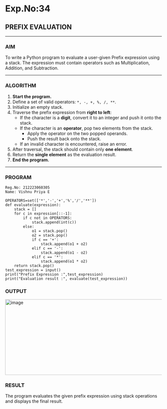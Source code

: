 # Exp.No:34  
## PREFIX EVALUATION

---

### AIM  
To write a Python program to evaluate a user-given Prefix expression using a stack. The expression must contain operators such as Multiplication, Addition, and Subtraction.

---

### ALGORITHM

1. **Start the program.**
2. Define a set of valid operators: `*, -, +, %, /, **`.
3. Initialize an empty stack.
4. Traverse the prefix expression from **right to left**:
   - If the character is a **digit**, convert it to an integer and push it onto the stack.
   - If the character is an **operator**, pop two elements from the stack.
     - Apply the operator on the two popped operands.
     - Push the result back onto the stack.
   - If an invalid character is encountered, raise an error.
5. After traversal, the stack should contain only **one element**.
6. Return the **single element** as the evaluation result.
7. **End the program.**

---

### PROGRAM

```
Reg.No: 212223060305
Name: Vishnu Priya E

OPERATORS=set(['*','-','+','%','/','**']) 
def evaluate(expression):
	stack = []
	for c in expression[::-1]:
		if c not in OPERATORS:
			stack.append(int(c))
		else:
			o1 = stack.pop()
			o2 = stack.pop()
			if c == '+':
				stack.append(o1 + o2)
			elif c == '-':
				stack.append(o1 - o2)
			elif c == '*':
				stack.append(o1 * o2)
	return stack.pop()    
test_expression = input()
print("Prefix Expression :",test_expression)
print("Evaluation result :", evaluate(test_expression))
```
### OUTPUT
<img width="819" height="244" alt="image" src="https://github.com/user-attachments/assets/10297263-729c-4dcd-8413-20c718b35d53" />

### RESULT
The program evaluates the given prefix expression using stack operations and displays the final result.
